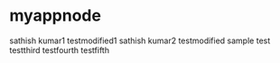 # myappnode
sathish kumar1
testmodified1
sathish kumar2
testmodified
sample
test
testthird
testfourth
testfifth